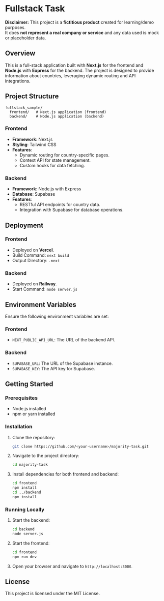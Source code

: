 # Fullstack Task

**Disclaimer:** This project is a **fictitious product** created for learning/demo purposes.  
It does **not represent a real company or service** and any data used is mock or placeholder data.


## Overview
This is a full-stack application built with **Next.js** for the frontend and **Node.js** with **Express** for the backend. The project is designed to provide information about countries, leveraging dynamic routing and API integrations.

## Project Structure
```
fullstack_sample/
  frontend/   # Next.js application (frontend)
  backend/    # Node.js application (backend)
```

### Frontend
- **Framework**: Next.js
- **Styling**: Tailwind CSS
- **Features**:
  - Dynamic routing for country-specific pages.
  - Context API for state management.
  - Custom hooks for data fetching.

### Backend
- **Framework**: Node.js with Express
- **Database**: Supabase
- **Features**:
  - RESTful API endpoints for country data.
  - Integration with Supabase for database operations.

## Deployment
### Frontend
- Deployed on **Vercel**.
- Build Command: `next build`
- Output Directory: `.next`

### Backend
- Deployed on **Railway**.
- Start Command: `node server.js`

## Environment Variables
Ensure the following environment variables are set:

### Frontend
- `NEXT_PUBLIC_API_URL`: The URL of the backend API.

### Backend
- `SUPABASE_URL`: The URL of the Supabase instance.
- `SUPABASE_KEY`: The API key for Supabase.

## Getting Started
### Prerequisites
- Node.js installed
- npm or yarn installed

### Installation
1. Clone the repository:
   ```bash
   git clone https://github.com/<your-username>/majority-task.git
   ```
2. Navigate to the project directory:
   ```bash
   cd majority-task
   ```
3. Install dependencies for both frontend and backend:
   ```bash
   cd frontend
   npm install
   cd ../backend
   npm install
   ```

### Running Locally
1. Start the backend:
   ```bash
   cd backend
   node server.js
   ```
2. Start the frontend:
   ```bash
   cd frontend
   npm run dev
   ```
3. Open your browser and navigate to `http://localhost:3000`.

## License
This project is licensed under the MIT License.
